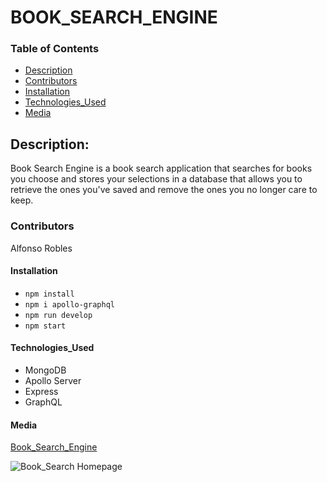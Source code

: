 # BOOK_SEARCH_ENGINE

### Table of Contents

- [Description](#description)
- [Contributors](#contributors)
- [Installation](#installation)
- [Technologies_Used](#technologies_used)
- [Media](#media)

## Description:

Book Search Engine is a book search application that searches for books you choose and stores your selections in a database that allows you to retrieve the ones you've saved and remove the ones you no longer care to keep.

### Contributors

Alfonso Robles

#### Installation

- `npm install`
- `npm i apollo-graphql`
- `npm run develop`
- `npm start`

#### Technologies_Used

- MongoDB
- Apollo Server
- Express
- GraphQL

#### Media

[Book_Search_Engine](https://vast-escarpment-69922.herokuapp.com/)

![Book_Search Homepage]()
![]()
![]()
![]()
